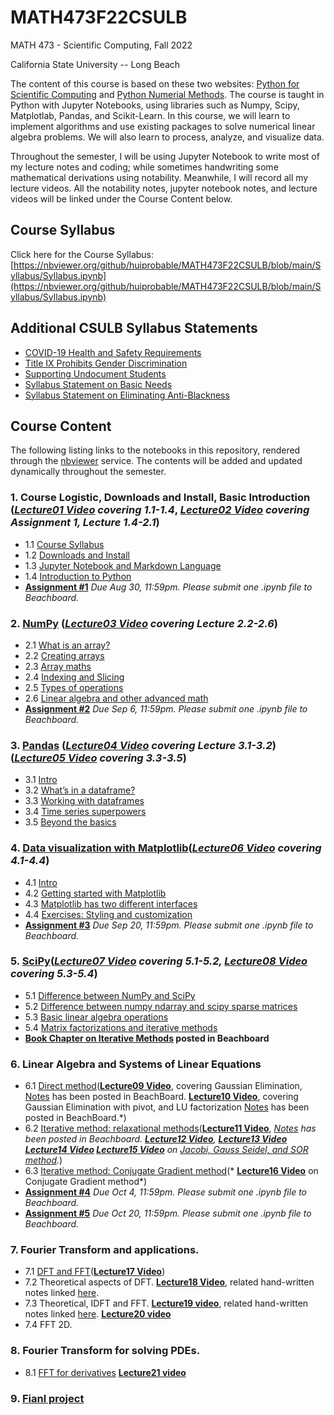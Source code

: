 # MATH473F22CSULB

MATH 473 - Scientific Computing, Fall 2022

California State University -- Long Beach

The content of this course is based on these two websites: [Python for Scientific Computing](https://aaltoscicomp.github.io/python-for-scicomp/) and [Python Numerial Methods](https://pythonnumericalmethods.berkeley.edu/notebooks/index.html). The course is taught in Python with Jupyter Notebooks, using libraries such as Numpy, Scipy, Matplotlab, Pandas, and Scikit-Learn. In this course, we will learn to implement algorithms and use existing packages to solve numerical linear algebra problems. We will also learn to process, analyze, and visualize data. 

Throughout the semester, I will be using Jupyter Notebook to write most of my lecture notes and coding; while sometimes handwriting some mathematical derivations using notability. Meanwhile, I will record all my lecture videos. All the notability notes, jupyter notebook notes, and lecture videos will be linked under the Course Content below. 

## Course Syllabus

Click here for the Course Syllabus: [https://nbviewer.org/github/huiprobable/MATH473F22CSULB/blob/main/Syllabus/Syllabus.ipynb](https://nbviewer.org/github/huiprobable/MATH473F22CSULB/blob/main/Syllabus/Syllabus.ipynb)

## Additional CSULB Syllabus Statements

* [COVID-19 Health and Safety Requirements](https://nbviewer.org/github/huiprobable/MATH473F22CSULB/blob/main/Syllabus/Syllabus.ipynb#COVID-19-Health-and-Safety-Requirements)
* [Title IX Prohibits Gender Discrimination](https://nbviewer.org/github/huiprobable/MATH473F22CSULB/blob/main/Syllabus/Syllabus.ipynb#Title-IX-Prohibits-Gender-Discrimination)
* [Supporting Undocument Students](https://nbviewer.org/github/huiprobable/MATH473F22CSULB/blob/main/Syllabus/Syllabus.ipynb#Supporting-Undocument-Students)
* [Syllabus Statement on Basic Needs](https://nbviewer.org/github/huiprobable/MATH473F22CSULB/blob/main/Syllabus/Syllabus.ipynb#Syllabus-Statement-on-Basic-Needs)
* [Syllabus Statement on Eliminating Anti-Blackness](https://nbviewer.org/github/huiprobable/MATH473F22CSULB/blob/main/Syllabus/Syllabus.ipynb#Syllabus-Statement-on-Eliminating-Anti-Blackness)

## Course Content

The following listing links to the notebooks in this repository, rendered through the [nbviewer](http://nbviewer.jupyter.org) service. The contents will be added and updated dynamically throughout the semester. 

### 1. Course Logistic, Downloads and Install, Basic Introduction (*[Lecture01 Video](https://csulb-my.sharepoint.com/:v:/g/personal/paul_sun_csulb_edu/EVOFyfq7cvRHuz-GqE0VEIABppFvKUdYmINOUTNAcKUV0w?e=aAfufc) covering 1.1-1.4*, *[Lecture02 Video](https://csulb-my.sharepoint.com/:v:/g/personal/paul_sun_csulb_edu/EbVot__GVBxGj1ZT21iPNbMBsFCgczzqqYPe9cQqHg8LbQ?e=uz7xZV) covering Assignment 1, Lecture 1.4-2.1*)
* 1.1 [Course Syllabus](https://nbviewer.org/github/huiprobable/MATH473F22CSULB/blob/main/Syllabus/Syllabus.ipynb)
* 1.2 [Downloads and Install](https://nbviewer.org/github/huiprobable/MATH473F22CSULB/blob/main/Lectures/Downloads.ipynb)
* 1.3 [Jupyter Notebook and Markdown Language](https://nbviewer.org/github/huiprobable/MATH473F22CSULB/blob/main/Lectures/Markdown.ipynb)
* 1.4 [Introduction to Python](https://nbviewer.org/github/huiprobable/MATH473F22CSULB/blob/main/Lectures/Lec01.ipynb)
* **[Assignment #1](https://nbviewer.org/github/huiprobable/MATH473F22CSULB/blob/main/Assignments/Assignment01.ipynb)** *Due Aug 30, 11:59pm. Please submit one .ipynb file to Beachboard.*

### 2. [NumPy](https://nbviewer.org/github/huiprobable/MATH473F22CSULB/blob/main/Lectures/Lec02_numPy.ipynb) (*[Lecture03 Video](https://csulb-my.sharepoint.com/:v:/g/personal/paul_sun_csulb_edu/EQC8MRLbygZOjbo7NMkV8G8BA153H0iaPsTYDjgh8CRG9Q?e=wY2atD) covering Lecture 2.2-2.6*)
* 2.1 [What is an array?](https://nbviewer.org/github/huiprobable/MATH473F22CSULB/blob/main/Lectures/Lec02_numPy.ipynb#What-is-an-array?)
* 2.2 [Creating arrays](https://nbviewer.org/github/huiprobable/MATH473F22CSULB/blob/main/Lectures/Lec02_numPy.ipynb#Creating-arrays)
* 2.3 [Array maths](https://nbviewer.org/github/huiprobable/MATH473F22CSULB/blob/main/Lectures/Lec02_numPy.ipynb#Array-maths)
* 2.4 [Indexing and Slicing](https://nbviewer.org/github/huiprobable/MATH473F22CSULB/blob/main/Lectures/Lec02_numPy.ipynb#Indexing-and-Slicing)
* 2.5 [Types of operations](https://nbviewer.org/github/huiprobable/MATH473F22CSULB/blob/main/Lectures/Lec02_numPy.ipynb#Types-of-oper5tions)
* 2.6 [Linear algebra and other advanced math](https://nbviewer.org/github/huiprobable/MATH473F22CSULB/blob/main/Lectures/Lec02_numPy.ipynb#Linear-algebra-and-other-advanced-math)
* **[Assignment #2](https://nbviewer.org/github/huiprobable/MATH473F22CSULB/blob/main/Assignments/Assignment02.ipynb)** *Due Sep 6, 11:59pm. Please submit one .ipynb file to Beachboard.*

### 3. [Pandas](https://nbviewer.org/github/huiprobable/MATH473F22CSULB/blob/main/Lectures/Lec03_pandas.ipynb) (*[Lecture04 Video](https://csulb-my.sharepoint.com/:v:/g/personal/paul_sun_csulb_edu/EQY27uwpy7pPt14TY1cvHIIB0U4J7uBX_CbvEYxFMjZPow?e=tH5KjW) covering Lecture 3.1-3.2*)(*[Lecture05 Video](https://csulb-my.sharepoint.com/:v:/g/personal/paul_sun_csulb_edu/ETViGa4UB9hOlCQWfyH-howB-GyDWmLtLeZF0IN14K1rUQ?e=csPN3j) covering 3.3-3.5*)
* 3.1 [Intro](https://nbviewer.org/github/huiprobable/MATH473F22CSULB/blob/main/Lectures/Lec03_pandas.ipynb#Questions:)
* 3.2 [What’s in a dataframe?](https://nbviewer.org/github/huiprobable/MATH473F22CSULB/blob/main/Lectures/Lec03_pandas.ipynb#What’s-in-a-dataframe?)
* 3.3 [Working with dataframes](https://nbviewer.org/github/huiprobable/MATH473F22CSULB/blob/main/Lectures/Lec03_pandas.ipynb#Working-with-dataframes)
* 3.4 [Time series superpowers](https://nbviewer.org/github/huiprobable/MATH473F22CSULB/blob/main/Lectures/Lec03_pandas.ipynb#Time-series-superpowers)
* 3.5 [Beyond the basics](https://nbviewer.org/github/huiprobable/MATH473F22CSULB/blob/main/Lectures/Lec03_pandas.ipynb#Beyond-the-basics)

### 4. [Data visualization with Matplotlib](https://nbviewer.org/github/huiprobable/MATH473F22CSULB/blob/main/Lectures/Lec04_Matplotlib.ipynb)(*[Lecture06 Video](https://csulb-my.sharepoint.com/:v:/g/personal/paul_sun_csulb_edu/EbmE5LGbQHZBq3EbhyxyxrIBDkfsqU7uzLSVityBu2vwXw?e=hR2ltU) covering 4.1-4.4*)
* 4.1 [Intro](https://nbviewer.org/github/huiprobable/MATH473F22CSULB/blob/main/Lectures/Lec04_Matplotlib.ipynb#Questions)
* 4.2 [Getting started with Matplotlib](https://nbviewer.org/github/huiprobable/MATH473F22CSULB/blob/main/Lectures/Lec04_Matplotlib.ipynb#Getting_started_with_Matplotlib)
* 4.3 [Matplotlib has two different interfaces](https://nbviewer.org/github/huiprobable/MATH473F22CSULB/blob/main/Lectures/Lec04_Matplotlib.ipynb#Matplotlib_has_two_different_interfaces)
* 4.4 [Exercises: Styling and customization](https://nbviewer.org/github/huiprobable/MATH473F22CSULB/blob/main/Lectures/Lec04_Matplotlib.ipynb#Exercises:_Styling_and_customization)
* **[Assignment #3](https://nbviewer.org/github/huiprobable/MATH473F22CSULB/blob/main/Assignments/Assignment03.ipynb)** *Due Sep 20, 11:59pm. Please submit one .ipynb file to Beachboard.*
 
### 5. [SciPy](https://nbviewer.org/github/huiprobable/MATH473F22CSULB/blob/main/Lectures/Lec05_sciPy.ipynb)(*[Lecture07 Video](https://csulb-my.sharepoint.com/:v:/g/personal/paul_sun_csulb_edu/ESf5ifV4Lm1IqiMM_wPnhisBTvvKpUN2R_N8iW_5_wGsdQ?e=TYpGrc) covering 5.1-5.2, [Lecture08 Video](https://csulb-my.sharepoint.com/:v:/g/personal/paul_sun_csulb_edu/ETPC5OqgSEFNvwbUI1AEfIsBkFWm_73cH6J_mdJlV0RlBg?e=f1VaRs) covering 5.3-5.4*)
* 5.1 [Difference between NumPy and SciPy](https://nbviewer.org/github/huiprobable/MATH473F22CSULB/blob/main/Lectures/Lec05_sciPy.ipynb#difference_between_NumPy_and_SciPy)
* 5.2 [Difference between numpy ndarray and scipy sparse matrices](https://nbviewer.org/github/huiprobable/MATH473F22CSULB/blob/main/Lectures/Lec05_sciPy.ipynb#Difference_between_numpy_ndarray_and_scipy_sparse_matrices)
* 5.3 [Basic linear algebra operations](https://nbviewer.org/github/huiprobable/MATH473F22CSULB/blob/main/Lectures/Lec05_sciPy.ipynb#Basic_linear_algebra_operations)
* 5.4 [Matrix factorizations and iterative methods](https://nbviewer.org/github/huiprobable/MATH473F22CSULB/blob/main/Lectures/Lec05_sciPy.ipynb#Matrix_factorizations_and_iterative_methods)
* **[Book Chapter on Iterative Methods](https://bbcsulb.desire2learn.com/d2l/le/lessons/882925/units/10457736) posted in Beachboard**

### 6. Linear Algebra and Systems of Linear Equations
* 6.1 [Direct method](https://nbviewer.org/github/huiprobable/MATH473F22CSULB/blob/main/Lectures/Lec06_DirectMethod.ipynb)(**[Lecture09 Video](https://csulb-my.sharepoint.com/:v:/g/personal/paul_sun_csulb_edu/EfYNbXrYorBHsPaWp8gjuCkB5JOkMFMKIbqEzpBQ_BmzfA?e=PZSkFC)**, covering Gaussian Elimination, [Notes](https://bbcsulb.desire2learn.com/d2l/le/lessons/882925/units/10466326) has been posted in BeachBoard. **[Lecture10 Video](https://csulb-my.sharepoint.com/:v:/g/personal/paul_sun_csulb_edu/ESCaIcQ5qIVCl50D2dsu74YBrFFCrnScPdU_fv_6K2ErjA?e=mxqOyz)**, covering Gaussian Elimination with pivot, and LU factorization [Notes](https://bbcsulb.desire2learn.com/d2l/le/lessons/882925/topics/10466328) has been posted in BeachBoard.*)
* 6.2 [Iterative method: relaxational methods](https://nbviewer.org/github/huiprobable/MATH473F22CSULB/blob/main/Lectures/Lec07_IterativeMethod.ipynb)(**[Lecture11 Video](https://csulb-my.sharepoint.com/:v:/g/personal/paul_sun_csulb_edu/EY1DM2P4I7RCm0z5JowRvg8BgiqRLzYvfh32awB3YgXdRg?e=TVuvVB)**, *[Notes](https://bbcsulb.desire2learn.com/d2l/le/lessons/882925/units/10466326) has been posted in Beachboard. **[Lecture12 Video](https://csulb-my.sharepoint.com/:v:/g/personal/paul_sun_csulb_edu/Edegy8l8aFxKk2xD0fhjS6wBlFi7rzrEcLoHlf9PEzHpRw?e=FBcu5a)**, **[Lecture13 Video](https://csulb-my.sharepoint.com/:v:/g/personal/paul_sun_csulb_edu/Eb613A_kXA5NohzbjvVzrAQBK5YGOK7KMZ08Bhfm6r09bg?e=gdc1Ty) [Lecture14 Video](https://csulb-my.sharepoint.com/:v:/g/personal/paul_sun_csulb_edu/EfWgTK5vqZtEv-v1Xl7SqdsBmgbS7-VTgdfZjMnbFYOgsw?e=wlZ7EY) [Lecture15 Video](https://csulb-my.sharepoint.com/:v:/g/personal/paul_sun_csulb_edu/EQcoWFo06fJGsIzBgTOoA7EBUsfcRroVQnftLkd5gLhQtw?e=PAGYIM)** on [Jacobi, Gauss Seidel, and SOR method](https://bbcsulb.desire2learn.com/d2l/le/lessons/882925/units/10466326).*) 
* 6.3 [Iterative method: Conjugate Gradient method](https://nbviewer.org/github/huiprobable/MATH473F22CSULB/blob/main/Lectures/Lec08_CG_PCG.ipynb)(* **[Lecture16 Video](https://csulb-my.sharepoint.com/:v:/g/personal/paul_sun_csulb_edu/EfplA_-p_85HtzuUNp-56s4Bj4C3KqqhogbCaW7z0HrH3Q?e=cYhbxQ)** on Conjugate Gradient method*)
* **[Assignment #4](https://nbviewer.org/github/huiprobable/MATH473F22CSULB/blob/main/Assignments/Assignment04.ipynb)** *Due Oct 4, 11:59pm. Please submit one .ipynb file to Beachboard.*
* **[Assignment #5](https://nbviewer.org/github/huiprobable/MATH473F22CSULB/blob/main/Assignments/Assignment05.ipynb)** *Due Oct 20, 11:59pm. Please submit one .ipynb file to Beachboard.*

### 7. Fourier Transform and applications. 
* 7.1 [DFT and FFT](https://nbviewer.org/github/huiprobable/MATH473F22CSULB/blob/main/Lectures/Lec09_FFT.ipynb)(**[Lecture17 Video](https://csulb-my.sharepoint.com/:v:/g/personal/paul_sun_csulb_edu/Ed0I-v08KTxPlY2NDqowy3sBd7ah9kQLQbszRZTrixQ4mg?e=T2piNP)**)
* 7.2 Theoretical aspects of DFT. **[Lecture18 Video](https://csulb-my.sharepoint.com/:v:/g/personal/paul_sun_csulb_edu/EeclI5mAyZVHpTmAS8PDitsBKqZIikVDCfT4_T859-xFbA?e=5O2nX8)**, related hand-written notes linked [here](https://bbcsulb.desire2learn.com/d2l/le/lessons/882925/units/10466326). 
* 7.3 Theoretical, IDFT and FFT. **[Lecture19 video](https://csulb-my.sharepoint.com/:v:/g/personal/paul_sun_csulb_edu/EbqIMbx8uQpHl1NlI044X54Bee8UonCajsDi_a_kbi0KVw?e=s6rYle)**, related hand-written notes linked [here](https://bbcsulb.desire2learn.com/d2l/le/lessons/882925/units/10466326). **[Lecture20 video](https://csulb-my.sharepoint.com/:v:/g/personal/paul_sun_csulb_edu/EV4XbiZPCApFoUBjrXDn9k4BG7w2GmgbFKVq9I0IMo-abA?e=AWJIsd)**
* 7.4 FFT 2D. 

### 8. Fourier Transform for solving PDEs.
* 8.1 [FFT for derivatives](https://nbviewer.org/github/huiprobable/MATH473F22CSULB/blob/main/Lectures/Lec10_FFT_PDEs.ipynb) **[Lecture21 video](https://csulb-my.sharepoint.com/:v:/g/personal/paul_sun_csulb_edu/EQFp0YkrUXxOlCEumllCt4QBa4RG46GwvNdgXGM05gDn-g?e=KN9f4V)**

### 9. [Fianl project](https://csulb-my.sharepoint.com/:w:/g/personal/paul_sun_csulb_edu/EVL03tNv3EtBlyVkYJBo0wkBQBdljkOeMhXoQ_FaTn5TGg?e=pt7Vel)